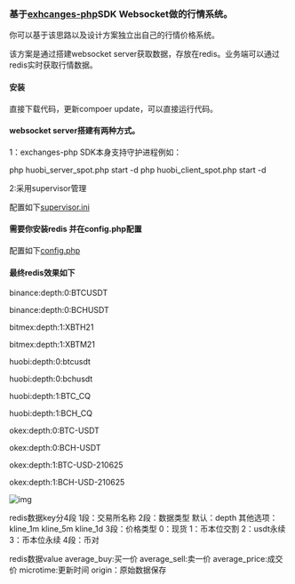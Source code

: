### 基于[exhcanges-php](https://github.com/zhouaini528/exchanges-php)SDK Websocket做的行情系统。

你可以基于该思路以及设计方案独立出自己的行情价格系统。

该方案是通过搭建websocket server获取数据，存放在redis。业务端可以通过redis实时获取行情数据。

#### 安装

直接下载代码，更新compoer update，可以直接运行代码。

#### websocket server搭建有两种方式。

1：exchanges-php SDK本身支持守护进程例如：

php huobi_server_spot.php start -d
php huobi_client_spot.php start -d

2:采用supervisor管理

配置如下[supervisor.ini](./supervisor.ini)


#### 需要你安装redis 并在config.php配置

配置如下[config.php](./config.php)

#### 最终redis效果如下

binance:depth:0:BTCUSDT

binance:depth:0:BCHUSDT

bitmex:depth:1:XBTH21

bitmex:depth:1:XBTM21

huobi:depth:0:btcusdt

huobi:depth:0:bchusdt

huobi:depth:1:BTC_CQ

huobi:depth:1:BCH_CQ

okex:depth:0:BTC-USDT

okex:depth:0:BCH-USDT

okex:depth:1:BTC-USD-210625

okex:depth:1:BCH-USD-210625

![img](./2.jpg)

redis数据key分4段
1段：交易所名称
2段：数据类型  默认：depth   其他选项：kline_1m  kline_5m   kline_1d
3段：价格类型  0：现货  1：币本位交割  2：usdt永续  3：币本位永续
4段：币对

redis数据value
average_buy:买一价
average_sell:卖一价
average_price:成交价
microtime:更新时间
origin：原始数据保存

